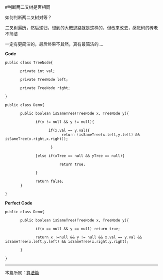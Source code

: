 
#判断两二叉树是否相同

如何判断两二叉树对等？

二叉树遍历，然后递归，想到的大概思路就是这样的，但改来改去，感觉码的砖老不简洁

一定有更简洁的，最后终果不其然，真有最简洁的....


**Code**

    public class TreeNode{

           private int val;

           private TreeNode left;

           private TreeNode right;

    }

    public class Demo{

           public boolean isSameTree(TreeNode x, TreeNode y){

                  if(x != null && y != null){

                        if(x.val == y.val){
                              return (isSameTree(x.left,y.left) && isSameTree(x.right,x.right));

                         }

                  }else if(xTree == null && yTree == null){

                             return true;

                  }

                  return false;
           }

    }




**Perfect Code**

    public class Demo{

           public boolean isSameTree(TreeNode x, TreeNode y){

                  if(x == null && y == null) return true;

                  return x !=null && y != null && x.val == y.val && isSameTree(x.left,y.left) && isSameTree(x.right,y.right);

           }

    }



***

本篇所属：[算法篇](/Arthmetic/Index)



